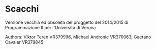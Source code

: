 # Scacchi

Versione vecchia ed obsoleta del proggetto del 2014/2015 di Programmazione II per l'Universita di Verona

Authors: Viktor Teren VR379996, Michael Andronic VR370063, Gaetano Cavaler VR379845
